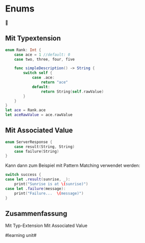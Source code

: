 # Enums
🪸

## Mit Typextension
```swift
enum Rank: Int {
    case ace = 1 //default: 0
    case two, three, four, five

    func simpleDescription() -> String {
        switch self {
	        case .ace:
	            return "ace"
	        default:
	            return String(self.rawValue)
        }
    }
}
let ace = Rank.ace
let aceRawValue = ace.rawValue
```

## Mit Associated Value

```swift
enum ServerResponse {
    case result(String, String)
    case failure(String)
}
```

Kann dann zum Beispiel mit Pattern Matching verwendet werden:
```swift
switch success {
case let .result(sunrise, _):
    print("Sunrise is at \(sunrise)")
case let .failure(message):
    print("Failure...  \(message)")
}
```

## Zusammenfassung
Mit Typ-Extension
Mit Associated Value

#learning unit#